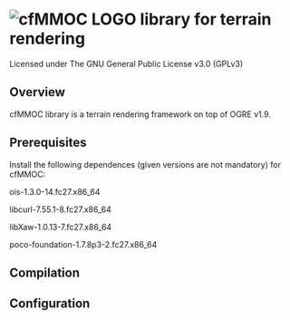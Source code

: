 # ![cfMMOC LOGO](https://github.com/cfmmoc/cfmmoc/blob/master/cfmmoc.svg) library for terrain rendering
Licensed under The GNU General Public License v3.0 (GPLv3)

## Overview
cfMMOC library is a terrain rendering framework on top of OGRE v1.9.

## Prerequisites
Install the following dependences (given versions are not mandatory) for cfMMOC:

ois-1.3.0-14.fc27.x86_64

libcurl-7.55.1-8.fc27.x86_64

libXaw-1.0.13-7.fc27.x86_64

poco-foundation-1.7.8p3-2.fc27.x86_64

## Compilation

## Configuration
